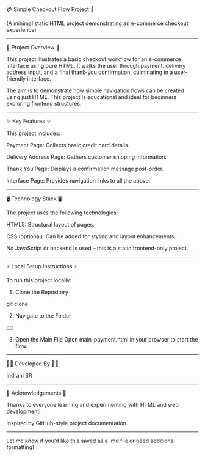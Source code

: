 

💳 Simple Checkout Flow Project 🚚

(A minimal static HTML project demonstrating an e-commerce checkout experience)


---

🌟 Project Overview 🌟

This project illustrates a basic checkout workflow for an e-commerce interface using pure HTML. It walks the user through payment, delivery address input, and a final thank-you confirmation, culminating in a user-friendly interface.

The aim is to demonstrate how simple navigation flows can be created using just HTML. This project is educational and ideal for beginners exploring frontend structures.


---

✨ Key Features ✨

This project includes:

Payment Page: Collects basic credit card details.

Delivery Address Page: Gathers customer shipping information.

Thank You Page: Displays a confirmation message post-order.

Interface Page: Provides navigation links to all the above.



---

🖥 Technology Stack 🖥

The project uses the following technologies:

HTML5: Structural layout of pages.

CSS (optional): Can be added for styling and layout enhancements.

No JavaScript or backend is used – this is a static frontend-only project.



---

⚡ Local Setup Instructions ⚡

To run this project locally:

1. Clone the Repository

git clone <your-repository-url>


2. Navigate to the Folder

cd <project-folder>


3. Open the Main File
Open main-payment.html in your browser to start the flow.




---

👩‍💻 Developed By 👩‍💻

Indrani SR



---

🙏 Acknowledgements 🙏

Thanks to everyone learning and experimenting with HTML and web development!

Inspired by GitHub-style project documentation.



---

Let me know if you'd like this saved as a .md file or need additional formatting!
